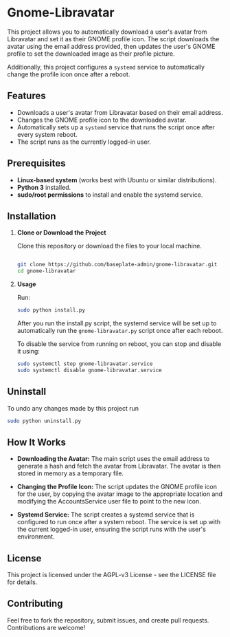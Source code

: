 # Gnome-Libravatar

This project allows you to automatically download a user's avatar from Libravatar and set it as their GNOME profile icon. The script downloads the avatar using the email address provided, then updates the user's GNOME profile to set the downloaded image as their profile picture.

Additionally, this project configures a `systemd` service to automatically change the profile icon once after a reboot.

## Features

-   Downloads a user's avatar from Libravatar based on their email address.
-   Changes the GNOME profile icon to the downloaded avatar.
-   Automatically sets up a `systemd` service that runs the script once after every system reboot.
-   The script runs as the currently logged-in user.

## Prerequisites

-   **Linux-based system** (works best with Ubuntu or similar distributions).
-   **Python 3** installed.
-   **sudo/root permissions** to install and enable the systemd service.

## Installation

1.  **Clone or Download the Project**

    Clone this repository or download the files to your local machine.

    ```bash

    git clone https://github.com/baseplate-admin/gnome-libravatar.git
    cd gnome-libravatar

    ```

2.  **Usage**

    Run:

    ```bash
    sudo python install.py
    ```

    After you run the install.py script, the systemd service will be set up to automatically run the `gnome-libravatar.py` script once after each reboot.

    To disable the service from running on reboot, you can stop and disable it using:

    ```bash
    sudo systemctl stop gnome-libravatar.service
    sudo systemctl disable gnome-libravatar.service
    ```

## Uninstall

To undo any changes made by this project run

```bash
sudo python uninstall.py
```

## How It Works

-   **Downloading the Avatar:** The main script uses the email address to generate a hash and fetch the avatar from Libravatar. The avatar is then stored in memory as a temporary file.

-   **Changing the Profile Icon:** The script updates the GNOME profile icon for the user, by copying the avatar image to the appropriate location and modifying the AccountsService user file to point to the new icon.

-   **Systemd Service:** The script creates a systemd service that is configured to run once after a system reboot. The service is set up with the current logged-in user, ensuring the script runs with the user's environment.

## License

This project is licensed under the AGPL-v3 License - see the LICENSE file for details.

## Contributing

Feel free to fork the repository, submit issues, and create pull requests. Contributions are welcome!
